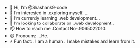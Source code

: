 - 👋 Hi, I’m @Shashank9-code
- 👀 I’m interested in .exploring myself. ...
- 🌱 I’m currently learning .web development...
- 💞️ I’m looking to collaborate on ..web development..
- 📫 How to reach me .Contact No-.9065022010.
- 😄 Pronouns: ...He.
- ⚡ Fun fact: ..I am a human . I make mistakes and learn from it.

<!---
Shashank9-code/Shashank9-code is a ✨ special ✨ repository because its `README.md` (this file) appears on your GitHub profile.
You can click the Preview link to take a look at your changes.
--->
